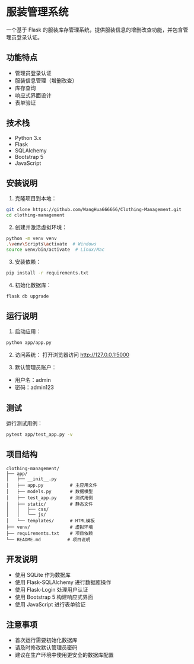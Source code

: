 # 服装管理系统

一个基于 Flask 的服装库存管理系统，提供服装信息的增删改查功能，并包含管理员登录认证。

## 功能特点

- 管理员登录认证
- 服装信息管理（增删改查）
- 库存查询
- 响应式界面设计
- 表单验证

## 技术栈

- Python 3.x
- Flask
- SQLAlchemy
- Bootstrap 5
- JavaScript

## 安装说明

1. 克隆项目到本地：
```bash
git clone https://github.com/WangHua666666/Clothing-Management.git 
cd clothing-management
```

2. 创建并激活虚拟环境：
```bash
python -m venv venv
.\venv\Scripts\activate  # Windows
source venv/bin/activate  # Linux/Mac
```

3. 安装依赖：
```bash
pip install -r requirements.txt
```

4. 初始化数据库：
```bash
flask db upgrade
```

## 运行说明

1. 启动应用：
```bash
python app/app.py
```

2. 访问系统：
打开浏览器访问 http://127.0.0.1:5000

3. 默认管理员账户：
- 用户名：admin
- 密码：admin123

## 测试

运行测试用例：
```bash
pytest app/test_app.py -v
```

## 项目结构

```
clothing-management/
├── app/
│   ├── __init__.py
│   ├── app.py          # 主应用文件
│   ├── models.py       # 数据模型
│   ├── test_app.py     # 测试用例
│   ├── static/         # 静态文件
│   │   ├── css/
│   │   └── js/
│   └── templates/      # HTML模板
├── venv/               # 虚拟环境
├── requirements.txt    # 项目依赖
└── README.md          # 项目说明
```

## 开发说明

- 使用 SQLite 作为数据库
- 使用 Flask-SQLAlchemy 进行数据库操作
- 使用 Flask-Login 处理用户认证
- 使用 Bootstrap 5 构建响应式界面
- 使用 JavaScript 进行表单验证

## 注意事项

- 首次运行需要初始化数据库
- 请及时修改默认管理员密码
- 建议在生产环境中使用更安全的数据库配置 